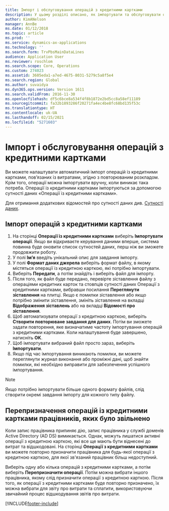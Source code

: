 ```yaml
---
title: Імпорт і обслуговування операцій з кредитними картками
description: У цьому розділі описано, як імпортувати та обслуговувати операції із кредитними картками, пов'язані з витратами. Ці транзакції можна настроїти таким чином, щоб вони автоматично імпортувалися за розкладом із певною періодичністю, або їх можна імпортувати вручну за потреби.
author: KimANelson
manager: AnnBe
ms.date: 01/12/2018
ms.topic: article
ms.prod: ''
ms.service: dynamics-ax-applications
ms.technology: ''
ms.search.form: TrvPbsMainDataLines
audience: Application User
ms.reviewer: roschlom
ms.search.scope: Core, Operations
ms.custom: 274023
ms.assetid: 3605eda1-a7ed-4675-8031-5279c5a8f5e4
ms.search.region: Global
ms.author: suvaidya
ms.dyn365.ops.version: Version 1611
ms.search.validFrom: 2016-11-30
ms.openlocfilehash: df5c6bce8a534f4f8b1872e2bd5cc8a58ef11189
ms.sourcegitcommit: fa32b1893286f20271fa4ec4be8fc68bd135f53c
ms.translationtype: HT
ms.contentlocale: uk-UA
ms.lasthandoff: 02/15/2021
ms.locfileid: "5271603"
---
```

# <a name="import-and-maintain-credit-card-transactions"></a>Імпорт і обслуговування операцій з кредитними картками

Ви можете налаштувати автоматичний імпорт операцій із кредитними картками, пов’язаних із витратами, згідно з повторюваним розкладом. Крім того, операції можна імпортувати вручну, коли виникає така потреба. Операції із кредитними картками імпортуються за допомогою сутності даних «Операції із кредитними картками».

Для отримання додаткових відомостей про сутності даних див. [Сутності даних](https://docs.microsoft.com/dynamics365/fin-ops-core/dev-itpro/data-entities/data-entities).

## <a name="import-credit-card-transactions"></a>Імпорт операцій з кредитними картками

1. На сторінці **Операції із кредитними картками** виберіть **Імпортувати операції**. Якщо ви відкриваєте керування даними вперше, система повинна буде оновити список сутностей даних, перш ніж ви зможете продовжити роботу.
2. У полі **Ім’я** введіть унікальний опис для завдання імпорту.
3. У полі **Формат даних джерела** виберіть формат файлу, в якому містяться операції із кредитною карткою, які потрібно імпортувати.
4. Виберіть **Передати**, а потім знайдіть і виберіть файл для імпорту.
5. Після того, як файл буде передано, перевірте зіставлення файлу з операціями кредитних карток та стовпців сутності даних Операції з кредитними картками, вибравши посилання **Переглянути зіставлення** на плитці. Якщо є помилки зіставлення або якщо потрібно змінити зіставлення, змініть зіставлення на вкладці **Відображення зіставлень** або на вкладці **Відомості про зіставлення**.
6. Щоб автоматизувати операції з кредитною карткою, виберіть **Створити повторюване завдання для даних**. Потім ви зможете задати повторення, яке визначатиме частоту імпортування операцій з кредитними картками. Коли налаштування буде завершено, натисніть **OK**.
7. Щоб імпортувати вибраний файл просто зараз, виберіть **Імпортувати**.
8. Якщо під час імпортування виникають помилки, ви можете переглянути журнал виконання або проміжні дані, щоб знайти помилки, які необхідно виправити для забезпечення успішного імпортування.

> [!NOTE]
> Якщо потрібно імпортувати більше одного формату файлів, слід створити окремі завдання імпорту для кожного типу файлу.

## <a name="reassign-the-credit-card-transactions-for-terminated-employees"></a>Перепризначення операцій із кредитними картками працівників, яких було звільнено

Коли запис працівника припиняє дію, запис працівника у службі доменів Active Directory (AD DS) вимикається. Однак, можуть лишатися активні операції з кредитною карткою, які все ще мають бути віднесені до витрат та відшкодовані. На сторінці **Операції з кредитними картками** ви можете повторно призначити працівника для будь-якої операції з кредитною карткою, для якої зв'язаний працівник більш недоступний.

Виберіть одну або кілька операцій з кредитними картками, а потім виберіть **Перепризначити операції**. Потім можна вибрати іншого працівника, якому слід призначити операції з кредитною карткою. Після того, як операції з кредитними картками буде повторно призначено, їх можна вибрати для звіту про витрати та сплатити, використовуючи звичайний процес відшкодування звітів про витрати.


[!INCLUDE[footer-include](../includes/footer-banner.md)]